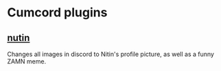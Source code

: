 # Cumcord plugins

## [nutin](https://x1nto.github.io/CumcordPlugins/plugins/nutin)

Changes all images in discord to Nitin's profile picture, as well as a funny ZAMN meme.
